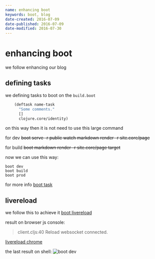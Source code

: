 ```yaml
---
name: enhancing boot
keywords: boot, blog
date-created: 2016-07-09
date-published: 2016-07-09
date-modified: 2016-07-30
---
```


# enhancing boot

we follow enhancing our blog

## defining tasks
we defining tasks to boot on the `build.boot`

```clojure
    (deftask name-task
      "Some comments."
      []
      clojure.core/identity)
```
on this way then it is not need to use this large command

for dev
~~boot serve -r public watch markdown render -r site.core/page~~

for build
~~boot markdown render -r site.core/page target~~

now we can use this way:

    boot dev
    boot build
    boot prod

for more info
[boot task](https://github.com/boot-clj/boot/wiki/Tasks)

## livereload
we follow this to achieve it [boot livereload](https://github.com/Deraen/boot-livereload)

result on browser js console:
> client.cljs:40 Reload websocket connected.


[livereload chrome](https://chrome.google.com/webstore/detail/livereload/jnihajbhpnppcggbcgedagnkighmdlei)

the last result on shell:
![boot dev](https://cloud.githubusercontent.com/assets/3462917/16180229/bc0cbdcc-367f-11e6-8b23-aa1fb8eada85.png)
